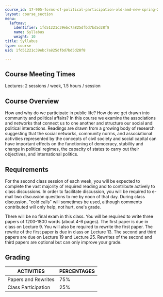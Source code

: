 ```yaml
---
course_id: 17-905-forms-of-political-participation-old-and-new-spring-2005
layout: course_section
menu:
  leftnav:
    identifier: 1fd51221c39ebc7a825dfbd7bd5d28f8
    name: Syllabus
    weight: 10
title: Syllabus
type: course
uid: 1fd51221c39ebc7a825dfbd7bd5d28f8

---
```


Course Meeting Times
--------------------

Lectures: 2 sessions / week, 1.5 hours / session

Course Overview
---------------

How and why do we participate in public life? How do we get drawn into community and political affairs? In this course we examine the associations and networks that connect us to one another and structure our social and political interactions. Readings are drawn from a growing body of research suggesting that the social networks, community norms, and associational activities represented by the concepts of civil society and social capital can have important effects on the functioning of democracy, stability and change in political regimes, the capacity of states to carry out their objectives, and international politics.

Requirements
------------

For the second class session of each week, you will be expected to complete the vast majority of required reading and to contribute actively to class discussions. In order to facilitate discussion, you will be required to e-mail two discussion questions to me by noon of that day. During class discussion, "cold calls" will sometimes be used, although comments contributed will only help, not hurt, one's grade.

There will be no final exam in this class. You will be required to write three papers of 1200-1800 words (about 4-6 pages). The first paper is due in class on Lecture 9. You will also be required to rewrite the first paper. The rewrite of the first paper is due in class on Lecture 13. The second and third papers are due on Lecture 19 and Lecture 25. Rewrites of the second and third papers are optional but can only improve your grade.

Grading
-------

| ACTIVITIES | PERCENTAGES |
| --- | --- |
| Papers and Rewrites | 75% |
| Class Participation | 25%
